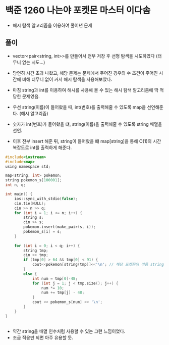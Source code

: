 
# 백준 1260 나는야 포켓몬 마스터 이다솜
- 해시 탐색 알고리즘을 이용하여 풀어낸 문제

## 풀이
- vector<pair<string, int>>를 만들어서 전부 저장 후 선형 탐색을 시도하였다 (터무니 없는 시도...)
- 당연히 시간 초과 나왔고, 해당 문제는 문제에서 주어진 경우의 수 조건이 주어진 시간에 비해 터무니 없이 커서 해시 탐색을 사용해보았다.
- 마침 string과 int를 이용하여 해시를 사용해 볼 수 있는 해시 탐색 알고리즘에 딱 적당한 문제였음.

- 우선 string(이름)이 들어왔을 때, int(번호)를 출력해줄 수 있도록 map을 선언해준다. (해시 알고리즘)
- 숫자가 int(번호)가 들어왔을 떄, string(이름)을 출력해줄 수 있도록 string 배열을 선언.
- 이후 전부 insert 해준 뒤, string이 들어왔을 떄 map[string]을 통해 O(1)의 시간복잡도로 int를 출력하게 해준다.

```C
#include<iostream>
#include<map>
using namespace std;

map<string, int> pokemon;
string pokemon_s[100001];
int n, q;

int main() {
	ios::sync_with_stdio(false);
	cin.tie(NULL);
	cin >> n >> q;
	for (int i = 1; i <= n; i++) {
		string s;
		cin >> s;
		pokemon.insert(make_pair(s, i));
		pokemon_s[i] = s;
	}
	
	for (int i = 0; i < q; i++) {
		string tmp;
		cin >> tmp;
		if (tmp[0] > 64 && tmp[0] < 91) {
			cout<<pokemon[string(tmp)]<<'\n'; // 해당 포켓몬의 이름 string(key) 자체를 map의 인수에 넣음으로서 int(value)를 도출해준다.
		}
		else {
			int num = tmp[0]-48;
			for (int j = 1; j < tmp.size(); j++) {
				num *= 10;
				num += tmp[j] - 48;
			}
			cout << pokemon_s[num] << '\n';
		}
	}
}
```

##
- 약간 string을 배열 인수처럼 사용할 수 있는 그런 느낌이었다.
- 조금 적응만 되면 아주 유용할 듯.
